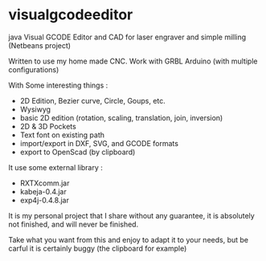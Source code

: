 # visualgcodeeditor
java Visual GCODE Editor and CAD for laser engraver and simple milling (Netbeans project)

Written to use my home made CNC.
Work with GRBL Arduino (with multiple configurations)

With Some interesting things :
- 2D Edition, Bezier curve, Circle, Goups, etc.
- Wysiwyg
- basic 2D edition (rotation, scaling, translation, join, inversion)
- 2D & 3D Pockets
- Text font on existing path
- import/export in DXF, SVG, and GCODE formats
- export to OpenScad (by clipboard) 

It use some external library :
- RXTXcomm.jar
- kabeja-0.4.jar
- exp4j-0.4.8.jar

It is my personal project that I share without any guarantee, it is absolutely not finished, and will never be finished.

Take what you want from this and enjoy to adapt it to your needs, but be carful it is certainly buggy (the clipboard for example)